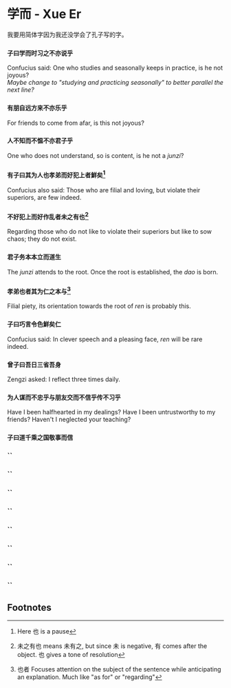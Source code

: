 # 学而 - Xue Er
我要用简体字因为我还没学会了孔子写的字。
### `子曰学而时习之不亦说乎`
Confucius said: One who studies and seasonally keeps in practice, is he not joyous? \
*Maybe change to "studying and practicing seasonally" to better parallel the next line?*
### `有朋自远方来不亦乐乎`
For friends to come from afar, is this not joyous?
### `人不知而不愠不亦君子乎`
One who does not understand, so is content, is he not a *junzi*?
### `有子曰其为人也孝弟而好犯上者鮮矣`[^1]
Confucius also said: Those who are filial and loving, but violate their superiors, are few indeed.
### `不好犯上而好作乱者未之有也`[^2]
Regarding those who do not like to violate their superiors but like to sow chaos; they do not exist.
### `君子务本本立而道生`
The *junzi* attends to the root. Once the root is established, the *dao* is born.
### `孝弟也者其为仁之本与`[^3]
Filial piety, its orientation towards the root of *ren* is probably this.
### `子曰巧言令色鮮矣仁`
Confucius said: In clever speech and a pleasing face, *ren* will be rare indeed.
### `曾子曰吾日三省吾身`
Zengzi asked: I reflect three times daily.
### `为人谋而不忠乎与朋友交而不信乎传不习乎`
Have I been halfhearted in my dealings? Have I been untrustworthy to my friends? Haven't I neglected your teaching?
### `子曰道千乘之国敬事而信`
### ``
### ``
### ``
### ``
### ``
### ``
### ``
### ``


## Footnotes
[^1]: Here 也 is a pause
[^2]: 未之有也 means 未有之, but since 未 is negative, 有 comes after the object. 也 gives a tone of resolution
[^3]: 也者 Focuses attention on the subject of the sentence while anticipating an explanation. Much like "as for" or "regarding"
